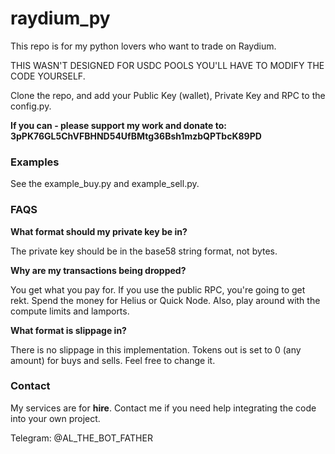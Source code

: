 # raydium_py

This repo is for my python lovers who want to trade on Raydium. 

THIS WASN'T DESIGNED FOR USDC POOLS YOU'LL HAVE TO MODIFY THE CODE YOURSELF.

Clone the repo, and add your Public Key (wallet), Private Key and RPC to the config.py.

**If you can - please support my work and donate to: 3pPK76GL5ChVFBHND54UfBMtg36Bsh1mzbQPTbcK89PD**

### Examples

See the example_buy.py and example_sell.py. 

### FAQS

**What format should my private key be in?** 

The private key should be in the base58 string format, not bytes. 

**Why are my transactions being dropped?** 

You get what you pay for. If you use the public RPC, you're going to get rekt. Spend the money for Helius or Quick Node. Also, play around with the compute limits and lamports.

**What format is slippage in?** 

There is no slippage in this implementation. Tokens out is set to 0 (any amount) for buys and sells. Feel free to change it. 

### Contact

My services are for **hire**. Contact me if you need help integrating the code into your own project. 

Telegram: @AL_THE_BOT_FATHER
